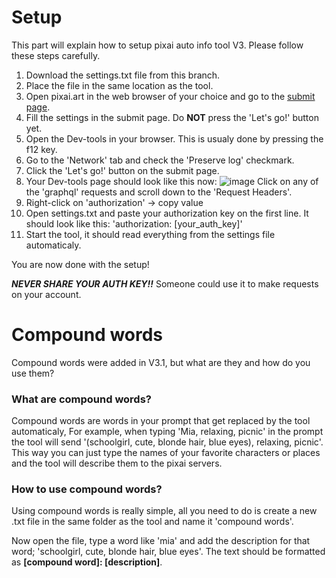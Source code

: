 # Setup
This part will explain how to setup pixai auto info tool V3. Please follow these steps carefully.

1. Download the settings.txt file from this branch.
2. Place the file in the same location as the tool.
3. Open pixai.art in the web browser of your choice and go to the [submit page](https://pixai.art/submit/gen?no-redirect=1).
4. Fill the settings in the submit page. Do **NOT** press the 'Let's go!' button yet.
5. Open the Dev-tools in your browser. This is usualy done by pressing the f12 key.
6. Go to the 'Network' tab and check the 'Preserve log' checkmark.
7. Click the 'Let's go!' button on the submit page.
8. Your Dev-tools page should look like this now: ![image](https://user-images.githubusercontent.com/100278160/215082988-d95d715a-df9a-47ee-8b9f-a8461a36f821.png)
Click on any of the 'graphql' requests and scroll down to the 'Request Headers'.
9. Right-click on 'authorization' -> copy value
10. Open settings.txt and paste your authorization key on the first line. It should look like this: 'authorization: [your_auth_key]'
11. Start the tool, it should read everything from the settings file automaticaly.

You are now done with the setup!

***NEVER SHARE YOUR AUTH KEY!!***
Someone could use it to make requests on your account.

# Compound words
Compound words were added in V3.1, but what are they and how do you use them?

### What are compound words?
Compound words are words in your prompt that get replaced by the tool automaticaly, For example, when typing 'Mia, relaxing, picnic' in the prompt the tool will send '(schoolgirl, cute, blonde hair, blue eyes), relaxing, picnic'. This way you can just type the names of your favorite characters or places and the tool will describe them to the pixai servers.

### How to use compound words?
Using compound words is really simple, all you need to do is create a new .txt file in the same folder as the tool and name it 'compound words'.

Now open the file, type a word like 'mia' and add the description for that word; 'schoolgirl, cute, blonde hair, blue eyes'.
The text should be formatted as **[compound word]: [description]**.
